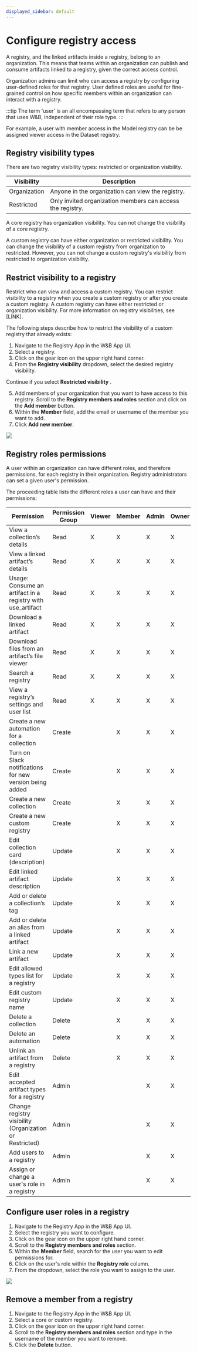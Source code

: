 ```yaml
---
displayed_sidebar: default
---
```


# Configure registry access
A registry, and the linked artifacts inside a registry, belong to an organization. This means that teams within an organization can publish and consume artifacts linked to a registry, given the correct access control.

Organization admins can limit who can access a registry by configuring user-defined roles for that registry. User defined roles are useful for fine-grained control on how specific members within an organization can interact with a registry. 

:::tip
The term 'user' is an all encompassing term that refers to any person that uses W&B, independent of their role type.
:::

For example, a user with member access in the Model registry can be be assigned viewer access in the Dataset registry.


## Registry visibility types

There are two registry visibility types: restricted or organization visibility. 

| Visibility | Description |
| --- | --- |
| Organization | Anyone in the organization can view the registry. |
| Restricted   | Only invited organization members can access the registry.| 

A core registry has organization visibility. You can not change the visibility of a core registry. 

A custom registry can have either organization or restricted visibility.  You can change the visibility of a custom registry from organization to restricted. However, you can not change a custom registry's visibility from restricted to organization visibility.

## Restrict visibility to a registry
<!-- Who can do this? -->
Restrict who can view and access a custom registry. You can restrict visibility to a registry when you create a custom registry or after you create a custom registry. A custom registry can have either restricted or organization visibility. For more information on registry visibilities, see [LINK].

<!-- | Visibility | Description |
| --- | --- |
| Organization | Anyone in the organization can view the registry. |
| Restricted   | Only invited organization members can view and edit the registry.|  -->

The following steps describe how to restrict the visibility of a custom registry that already exists:

1. Navigate to the Registry App in the W&B App UI.
2. Select a registry.
3. Click on the gear icon on the upper right hand corner.
4. From the **Registry visibility** dropdown, select the desired registry visibility.

Continue if you select **Restricted visibility** .

5. Add members of your organization that you want to have access to this registry. Scroll to the **Registry members and roles** section and click on the **Add member** button. 
6. Within the **Member** field, add the email or username of the member you want to add.
7. Click **Add new member**.

![](/images/registry/change_registry_visibility.gif)

## Registry roles permissions

A user within an organization can have different roles, and therefore permissions, for each registry in their organization. Registry administrators can set a given user's permission.

The proceeding table lists the different roles a user can have and their permissions:


| Permission                                                     | Permission Group | Viewer | Member | Admin | Owner |
|--------------------------------------------------------------- |------------------|--------|--------|-------|-------|
| View a collection’s details                                    | Read             |   X    |   X    |   X   |   X   |
| View a linked artifact’s details                               | Read             |   X    |   X    |   X   |   X   |
| Usage: Consume an artifact in a registry with use_artifact     | Read             |   X    |   X    |   X   |   X   |
| Download a linked artifact                                     | Read             |   X    |   X    |   X   |   X   |
| Download files from an artifact’s file viewer                  | Read             |   X    |   X    |   X   |   X   |
| Search a registry                                              | Read             |   X    |   X    |   X   |   X   |
| View a registry’s settings and user list                       | Read             |   X    |   X    |   X   |   X   |
| Create a new automation for a collection                       | Create           |        |   X    |   X   |   X   |
| Turn on Slack notifications for new version being added        | Create           |        |   X    |   X   |   X   |
| Create a new collection                                        | Create           |        |   X    |   X   |   X   |
| Create a new custom registry                                   | Create           |        |   X    |   X   |   X   |
| Edit collection card (description)                             | Update           |        |   X    |   X   |   X   |
| Edit linked artifact description                               | Update           |        |   X    |   X   |   X   |
| Add or delete a collection’s tag                               | Update           |        |   X    |   X   |   X   |
| Add or delete an alias from a linked artifact                  | Update           |        |   X    |   X   |   X   |
| Link a new artifact                                            | Update           |        |   X    |   X   |   X   |
| Edit allowed types list for a registry                         | Update           |        |   X    |   X   |   X   |
| Edit custom registry name                                      | Update           |        |   X    |   X   |   X   |
| Delete a collection                                            | Delete           |        |   X    |   X   |   X   |
| Delete an automation                                           | Delete           |        |   X    |   X   |   X   |
| Unlink an artifact from a registry                             | Delete           |        |   X    |   X   |   X   |
| Edit accepted artifact types for a registry                    | Admin            |        |        |   X   |   X   |
| Change registry visibility (Organization or Restricted)        | Admin            |        |        |   X   |   X   |
| Add users to a registry                                        | Admin            |        |        |   X   |   X   |
| Assign or change a user's role in a registry                   | Admin            |        |        |   X   |   X   |



## Configure user roles in a registry
1. Navigate to the Registry App in the W&B App UI.
2. Select the registry you want to configure.
3. Click on the gear icon on the upper right hand corner.
4. Scroll to the **Registry members and roles** section.
5. Within the **Member** field, search for the user you want to edit permissions for.
6. Click on the user's role within the **Registry role** column. 
7. From the dropdown, select the role you want to assign to the user.

![](/images/registry/configure_role_registry.gif)

## Remove a member from a registry
1. Navigate to the Registry App in the W&B App UI.
2. Select a core or custom registry.
3. Click on the gear icon on the upper right hand corner.
4. Scroll to the **Registry members and roles** section and type in the username of the member you want to remove.
5. Click the **Delete** button.




